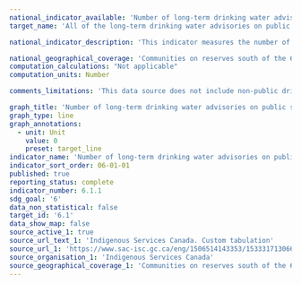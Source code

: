 ```yaml
---
national_indicator_available: 'Number of long-term drinking water advisories on public systems on reserves'
target_name: 'All of the long-term drinking water advisories on public systems on reserve are to be resolved'

national_indicator_description: 'This indicator measures the number of long-term drinking water advisories on public systems in First Nations communities. Drinking water advisories are issued to warn people to not drink water that may be unsafe or is known to not be safe based on water quality test results.'

national_geographical_coverage: 'Communities on reserves south of the 60th parallel'
computation_calculations: "Not applicable"
computation_units: Number

comments_limitations: 'This data source does not include non-public drinking water systems on reserves and is limited to communities south of the 60th parallel.'

graph_title: 'Number of long-term drinking water advisories on public systems on reserve'
graph_type: line
graph_annotations:
  - unit: Unit
    value: 0
    preset: target_line
indicator_name: 'Number of long-term drinking water advisories on public systems on reserves'
indicator_sort_order: 06-01-01
published: true
reporting_status: complete
indicator_number: 6.1.1
sdg_goal: '6'
data_non_statistical: false
target_id: '6.1'
data_show_map: false
source_active_1: true
source_url_text_1: 'Indigenous Services Canada. Custom tabulation'
source_url_1: 'https://www.sac-isc.gc.ca/eng/1506514143353/1533317130660'
source_organisation_1: 'Indigenous Services Canada'
source_geographical_coverage_1: 'Communities on reserves south of the 60th parallel'
---
```

